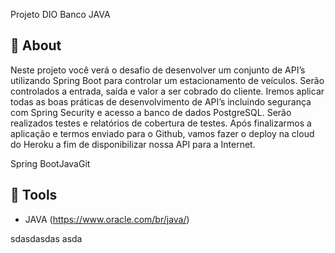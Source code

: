 <p> Projeto DIO Banco JAVA</p>

## 📕 About

Neste projeto você verá o desafio de desenvolver um conjunto de API’s utilizando Spring Boot para controlar um estacionamento de veículos. Serão controlados a entrada, saída e valor a ser cobrado do cliente. Iremos aplicar todas as boas práticas de desenvolvimento de API’s incluindo segurança com Spring Security e acesso a banco de dados PostgreSQL. Serão realizados testes e relatórios de cobertura de testes. Após finalizarmos a aplicação e termos enviado para o Github, vamos fazer o deploy na cloud do Heroku a fim de disponibilizar nossa API para a Internet.

Spring BootJavaGit

## 🔨 Tools

- JAVA (https://www.oracle.com/br/java/)





sdasdasdas
asda
